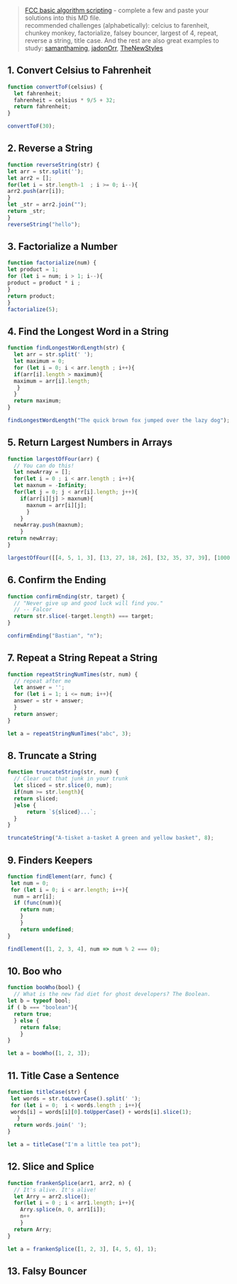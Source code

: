 > [FCC basic algorithm scripting](https://learn.freecodecamp.org/javascript-algorithms-and-data-structures/basic-algorithm-scripting) - complete a few and paste your solutions into this MD file.  
> recommended challenges (alphabetically): celcius to farenheit, chunkey monkey, factorialize, falsey bouncer, largest of 4, repeat, reverse a string, title case.  And the rest are also great
> examples to study: [samanthaming](https://github.com/samanthaming/freecodecamp-my-solutions/tree/master/basic-algorithm), [jadonOrr](https://github.com/jadonOrr/freeCodeCampAlgorithms/tree/master/basic-algorithms), [TheNewStyles](https://github.com/TheNewStyles/freecodecamp-algorithm-solutions/tree/master/BasicAlgorithmScripting)

## 1. Convert Celsius to Fahrenheit
```js
function convertToF(celsius) {
  let fahrenheit;
  fahrenheit = celsius * 9/5 + 32;
  return fahrenheit;
}

convertToF(30);
```
## 2. Reverse a String
```js
function reverseString(str) {
let arr = str.split('');
let arr2 = [];
for(let i = str.length-1  ; i >= 0; i--){
arr2.push(arr[i]);
}
let _str = arr2.join("");
return _str;
}
reverseString("hello");
```
## 3. Factorialize a Number
```js
function factorialize(num) {
let product = 1;
for (let i = num; i > 1; i--){
product = product * i ;
}
return product; 
}
factorialize(5);
```
## 4. Find the Longest Word in a String
```js 
function findLongestWordLength(str) {
  let arr = str.split(' ');
  let maximum = 0;
  for (let i = 0; i < arr.length ; i++){
  if(arr[i].length > maximum){
  maximum = arr[i].length;
   }
  }
  return maximum;
}

findLongestWordLength("The quick brown fox jumped over the lazy dog");
```
## 5. Return Largest Numbers in Arrays
```js
function largestOfFour(arr) {
  // You can do this!
  let newArray = [];
  for(let i = 0 ; i < arr.length ; i++){
  let maxnum = -Infinity;  
  for(let j = 0; j < arr[i].length; j++){
    if(arr[i][j] > maxnum){
      maxnum = arr[i][j];
      }      
    }
  newArray.push(maxnum);
    }  
return newArray;
}

largestOfFour([[4, 5, 1, 3], [13, 27, 18, 26], [32, 35, 37, 39], [1000, 1001, 857, 1]]);
```
## 6. Confirm the Ending
```js
function confirmEnding(str, target) {
  // "Never give up and good luck will find you."
  // -- Falcor
  return str.slice(-target.length) === target;
}

confirmEnding("Bastian", "n");
```
## 7.  Repeat a String Repeat a String
```js
function repeatStringNumTimes(str, num) {
  // repeat after me
  let answer = '';
  for (let i = 1; i <= num; i++){
  answer = str + answer;
  }
  return answer;
}

let a = repeatStringNumTimes("abc", 3);
```
## 8. Truncate a String
```js
function truncateString(str, num) {
  // Clear out that junk in your trunk
  let sliced = str.slice(0, num);
  if(num >= str.length){
  return sliced;
  }else {
      return `${sliced}...`;   
  }
}

truncateString("A-tisket a-tasket A green and yellow basket", 8);
```
## 9. Finders Keepers
```js
function findElement(arr, func) {
 let num = 0;
 for (let i = 0; i < arr.length; i++){
  num = arr[i];
  if (func(num)){
    return num;
    }
    }  
    return undefined;
}

findElement([1, 2, 3, 4], num => num % 2 === 0);
```
## 10. Boo who
```js
function booWho(bool) {
  // What is the new fad diet for ghost developers? The Boolean.
let b = typeof bool;
if ( b === "boolean"){
  return true;
  } else {
    return false;
    }
}

let a = booWho([1, 2, 3]);
```
## 11. Title Case a Sentence
```js
function titleCase(str) {
 let words = str.toLowerCase().split(' ');
 for (let i = 0;  i < words.length ; i++){
 words[i] = words[i][0].toUpperCase() + words[i].slice(1);
   }
  return words.join(' '); 
}

let a = titleCase("I'm a little tea pot");
```
## 12. Slice and Splice
```js
function frankenSplice(arr1, arr2, n) {
  // It's alive. It's alive!
  let Arry = arr2.slice();
  for(let i = 0 ; i < arr1.length; i++){
    Arry.splice(n, 0, arr1[i]);
    n++
    }
  return Arry;
}

let a = frankenSplice([1, 2, 3], [4, 5, 6], 1);
```
## 13. Falsy Bouncer
```js





